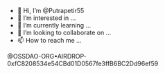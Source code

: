 - 👋 Hi, I’m @Putrapetir55
- 👀 I’m interested in ...
- 🌱 I’m currently learning ...
- 💞️ I’m looking to collaborate on ...
- 📫 How to reach me ...

<!---
Putrapetir55/Putrapetir55 is a ✨ special ✨ repository because its `README.md` (this file) appears on your GitHub profile.
You can click the Preview link to take a look at your changes.
--->
@OSSDAO-ORG•AIRDROP-0xfC8208534e54CBd01D0567fe3ffB6BC2Dd96ef59
